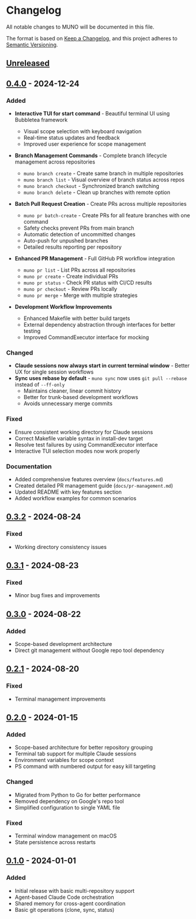 # Changelog

All notable changes to MUNO will be documented in this file.

The format is based on [Keep a Changelog](https://keepachangelog.com/en/1.0.0/),
and this project adheres to [Semantic Versioning](https://semver.org/spec/v2.0.0.html).

## [Unreleased]

## [0.4.0] - 2024-12-24

### Added
- **Interactive TUI for start command** - Beautiful terminal UI using Bubbletea framework
  - Visual scope selection with keyboard navigation
  - Real-time status updates and feedback
  - Improved user experience for scope management
  
- **Branch Management Commands** - Complete branch lifecycle management across repositories
  - `muno branch create` - Create same branch in multiple repositories
  - `muno branch list` - Visual overview of branch status across repos
  - `muno branch checkout` - Synchronized branch switching
  - `muno branch delete` - Clean up branches with remote option
  
- **Batch Pull Request Creation** - Create PRs across multiple repositories
  - `muno pr batch-create` - Create PRs for all feature branches with one command
  - Safety checks prevent PRs from main branch
  - Automatic detection of uncommitted changes
  - Auto-push for unpushed branches
  - Detailed results reporting per repository
  
- **Enhanced PR Management** - Full GitHub PR workflow integration
  - `muno pr list` - List PRs across all repositories
  - `muno pr create` - Create individual PRs
  - `muno pr status` - Check PR status with CI/CD results
  - `muno pr checkout` - Review PRs locally
  - `muno pr merge` - Merge with multiple strategies

- **Development Workflow Improvements**
  - Enhanced Makefile with better build targets
  - External dependency abstraction through interfaces for better testing
  - Improved CommandExecutor interface for mocking

### Changed
- **Claude sessions now always start in current terminal window** - Better UX for single session workflows
- **Sync uses rebase by default** - `muno sync` now uses `git pull --rebase` instead of `--ff-only`
  - Maintains cleaner, linear commit history
  - Better for trunk-based development workflows
  - Avoids unnecessary merge commits

### Fixed
- Ensure consistent working directory for Claude sessions
- Correct Makefile variable syntax in install-dev target
- Resolve test failures by using CommandExecutor interface
- Interactive TUI selection modes now work properly

### Documentation
- Added comprehensive features overview (`docs/features.md`)
- Created detailed PR management guide (`docs/pr-management.md`)
- Updated README with key features section
- Added workflow examples for common scenarios

## [0.3.2] - 2024-08-24

### Fixed
- Working directory consistency issues

## [0.3.1] - 2024-08-23

### Fixed
- Minor bug fixes and improvements

## [0.3.0] - 2024-08-22

### Added
- Scope-based development architecture
- Direct git management without Google repo tool dependency

## [0.2.1] - 2024-08-20

### Fixed
- Terminal management improvements

## [0.2.0] - 2024-01-15

### Added
- Scope-based architecture for better repository grouping
- Terminal tab support for multiple Claude sessions
- Environment variables for scope context
- PS command with numbered output for easy kill targeting

### Changed
- Migrated from Python to Go for better performance
- Removed dependency on Google's repo tool
- Simplified configuration to single YAML file

### Fixed
- Terminal window management on macOS
- State persistence across restarts

## [0.1.0] - 2024-01-01

### Added
- Initial release with basic multi-repository support
- Agent-based Claude Code orchestration
- Shared memory for cross-agent coordination
- Basic git operations (clone, sync, status)

[Unreleased]: https://github.com/taokim/muno/compare/v0.4.0...HEAD
[0.4.0]: https://github.com/taokim/muno/compare/v0.3.2...v0.4.0
[0.3.2]: https://github.com/taokim/muno/compare/v0.3.1...v0.3.2
[0.3.1]: https://github.com/taokim/muno/compare/v0.3.0...v0.3.1
[0.3.0]: https://github.com/taokim/muno/compare/v0.2.1...v0.3.0
[0.2.1]: https://github.com/taokim/muno/compare/v0.2.0...v0.2.1
[0.2.0]: https://github.com/taokim/muno/compare/v0.1.0...v0.2.0
[0.1.0]: https://github.com/taokim/muno/releases/tag/v0.1.0